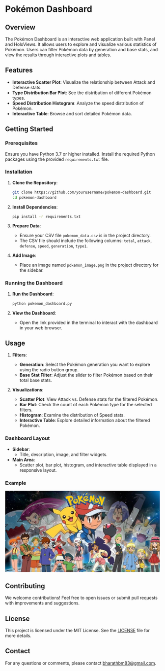 # Pokémon Dashboard

## Overview

The Pokémon Dashboard is an interactive web application built with Panel and HoloViews. It allows users to explore and visualize various statistics of Pokémon. Users can filter Pokémon data by generation and base stats, and view the results through interactive plots and tables.

## Features

- **Interactive Scatter Plot**: Visualize the relationship between Attack and Defense stats.
- **Type Distribution Bar Plot**: See the distribution of different Pokémon types.
- **Speed Distribution Histogram**: Analyze the speed distribution of Pokémon.
- **Interactive Table**: Browse and sort detailed Pokémon data.

## Getting Started

### Prerequisites

Ensure you have Python 3.7 or higher installed. Install the required Python packages using the provided `requirements.txt` file.

### Installation

1. **Clone the Repository**:
    ```sh
    git clone https://github.com/yourusername/pokemon-dashboard.git
    cd pokemon-dashboard
    ```

2. **Install Dependencies**:
    ```sh
    pip install -r requirements.txt
    ```

3. **Prepare Data**:
   - Ensure your CSV file `pokemon_data.csv` is in the project directory.
   - The CSV file should include the following columns: `total`, `attack`, `defense`, `speed`, `generation`, `type1`.

4. **Add Image**:
   - Place an image named `pokemon_image.png` in the project directory for the sidebar.

### Running the Dashboard

1. **Run the Dashboard**:
    ```sh
    python pokemon_dashboard.py
    ```

2. **View the Dashboard**:
   - Open the link provided in the terminal to interact with the dashboard in your web browser.

## Usage

1. **Filters**:
   - **Generation**: Select the Pokémon generation you want to explore using the radio button group.
   - **Base Stat Filter**: Adjust the slider to filter Pokémon based on their total base stats.

2. **Visualizations**:
   - **Scatter Plot**: View Attack vs. Defense stats for the filtered Pokémon.
   - **Bar Plot**: Check the count of each Pokémon type for the selected filters.
   - **Histogram**: Examine the distribution of Speed stats.
   - **Interactive Table**: Explore detailed information about the filtered Pokémon.

### Dashboard Layout

- **Sidebar**:
  - Title, description, image, and filter widgets.
- **Main Area**:
  - Scatter plot, bar plot, histogram, and interactive table displayed in a responsive layout.

### Example

![Pokémon Dashboard](pokemon_image.png)

## Contributing

We welcome contributions! Feel free to open issues or submit pull requests with improvements and suggestions.

## License

This project is licensed under the MIT License. See the [LICENSE](LICENSE) file for more details.

## Contact

For any questions or comments, please contact bharathbm83@gmail.com.


